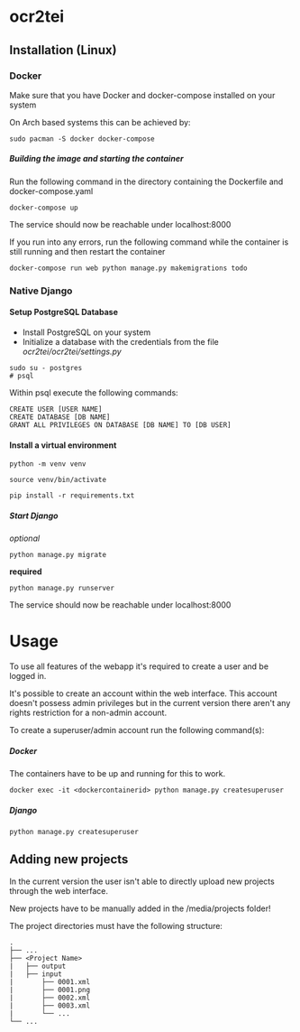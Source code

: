 # ocr2tei

## Installation (Linux)

### Docker 

Make sure that you have Docker and docker-compose installed on your system

On Arch based systems this can be achieved by:
```
sudo pacman -S docker docker-compose
```

#####  Building the image and starting the container

Run the following command in the directory containing the Dockerfile and docker-compose.yaml
```
docker-compose up
```

The service should now be reachable under localhost:8000

If you run into any errors, run the following command while the container is still running and then restart the container
```
docker-compose run web python manage.py makemigrations todo
```

### Native Django

#### Setup PostgreSQL Database

* Install PostgreSQL on your system
* Initialize a database with the credentials from the file *ocr2tei/ocr2tei/settings.py*

```
sudo su - postgres
# psql
```
Within psql execute the following commands:

```postgresql
CREATE USER [USER NAME]
CREATE DATABASE [DB NAME]
GRANT ALL PRIVILEGES ON DATABASE [DB NAME] TO [DB USER]
```

#### Install a virtual environment

```
python -m venv venv

source venv/bin/activate

pip install -r requirements.txt
```

##### Start Django

*optional*
```
python manage.py migrate
```

__required__
```
python manage.py runserver
```

The service should now be reachable under localhost:8000

# Usage

To use all features of the webapp it's required to create a user and be logged in.

It's possible to create an account within the web interface. This account doesn't possess admin privileges but 
in the current version there aren't any rights restriction for a non-admin account.

To create a superuser/admin account run the following command(s):

##### Docker
The containers have to be up and running for this to work.
```
docker exec -it <dockercontainerid> python manage.py createsuperuser
```

##### Django
```
python manage.py createsuperuser
```

## Adding new projects

In the current version the user isn't able to directly upload new projects through the web interface.

New projects have to be manually added in the /media/projects folder!

The project directories must have the following structure:

```
.
├── ...
├── <Project Name>
|   ├── output
|   ├── input
|       ├── 0001.xml
|       ├── 0001.png
|       ├── 0002.xml
|       ├── 0003.xml
|       └── ... 
└── ...
```
